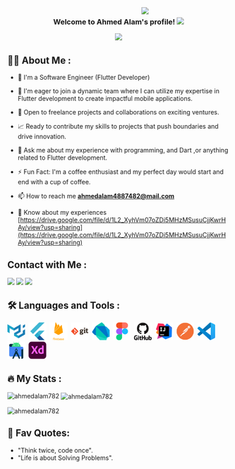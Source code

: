 
<img width="200" align="right" src="https://i.giphy.com/media/v1.Y2lkPTc5MGI3NjExYjN3M3c2Z2FlZHpwN3Z2cTZ5Ynd4ZTQ4NGVia2k3YnF1MW4weThpeiZlcD12MV9pbnRlcm5hbF9naWZfYnlfaWQmY3Q9Zw/dWesBcTLavkZuG35MI/giphy.gif">

<h3 align="center">
  Welcome to Ahmed Alam's profile!
  <img src="https://media.giphy.com/media/hvRJCLFzcasrR4ia7z/giphy.gif" width="28">
</h3>

<!-- Typing SVG by DenverCoder1 - https://github.com/DenverCoder1/readme-typing-svg -->
<p align="center">
  <a href="https://github.com/DenverCoder1/readme-typing-svg"><img src="https://readme-typing-svg.herokuapp.com/?lines=Flutter%20developer;Always%20learning%20new%20things&font=Fira%20Code&center=true&width=440&height=45&color=f75c7e&vCenter=true&size=22"></a>
</p> 

## :woman_technologist: About Me :
- 🏢 I'm a Software Engineer (Flutter Developer) 
- 🚀 I'm eager to join a dynamic team where I can utilize my expertise in Flutter development to create impactful mobile applications.
- 💼 Open to freelance projects and collaborations on exciting ventures.
- 📈 Ready to contribute my skills to projects that push boundaries and drive innovation.
- 💬 Ask me about my experience with programming, and Dart ,or anything related to Flutter development.
- ⚡ Fun Fact: I'm a coffee enthusiast and my perfect day would start and end with a cup of coffee.
- 📫 How to reach me **ahmedalam4887482@mail.com**

- 📄 Know about my experiences [https://drive.google.com/file/d/1L2_XyhVm07oZDi5MHzMSusuCjjKwrHAy/view?usp=sharing](https://drive.google.com/file/d/1L2_XyhVm07oZDi5MHzMSusuCjjKwrHAy/view?usp=sharing)

## Contact with Me :

<a href="https://www.linkedin.com/in/ahmedmohamedalam/" target="_blank"><img src="https://img.shields.io/badge/-Ahmed%20Alam-0077B5?style=for-the-badge&logo=Linkedin&logoColor=white"/></a>
<a href="https://wa.me/+2011559555092" target="_blank"><img src="https://img.shields.io/badge/-Ahmed%20Alam-0077B5?style=for-the-badge&logo=Whatsapp&logoColor=white"/></a>
<a href="mailto:ahmedalam4887482@mail.com" target="_blank"><img src="https://img.shields.io/badge/-Ahmed%20Alam-0077B5?style=for-the-badge&logo=Gmail&logoColor=white"/></a>

## :hammer_and_wrench: Languages and Tools :

<div>
  <img src="https://github.com/devicons/devicon/blob/master/icons/materialui/materialui-original.svg" title="Material UI" alt="Material UI" width="40" height="40"/>&nbsp;
  <img src="https://github.com/devicons/devicon/blob/master/icons/flutter/flutter-original.svg" title="Flutter" alt="Flutter" width="40" height="40"/>&nbsp;
  <img src="https://github.com/devicons/devicon/blob/master/icons/firebase/firebase-plain-wordmark.svg" title="Firebase" alt="Firebase" width="40" height="40"/>&nbsp;
  <img src="https://github.com/devicons/devicon/blob/master/icons/git/git-original-wordmark.svg" title="Git" **alt="Git" width="40" height="40"/>&nbsp;
  <img src="https://github.com/devicons/devicon/blob/master/icons/dart/dart-original.svg" title="Dart" **alt="Dart" width="40" height="40"/>&nbsp; 
    <img src="https://github.com/devicons/devicon/blob/master/icons/figma/figma-original.svg" title="Figma" **alt="Figma" width="40" height="40"/>&nbsp; 
      <img src="https://github.com/devicons/devicon/blob/master/icons/github/github-original-wordmark.svg" title="Github" **alt="Github" width="40" height="40"/>&nbsp;
        <img src="https://github.com/devicons/devicon/blob/master/icons/intellij/intellij-original.svg" title="Intellij" **alt="Intellij" width="40" height="40"/>&nbsp;
          <img src="https://github.com/devicons/devicon/blob/master/icons/postman/postman-original.svg" title="Postman" **alt="Postman" width="40" height="40"/>&nbsp;
           <img src="https://github.com/devicons/devicon/blob/master/icons/vscode/vscode-original.svg" title="VsCode" **alt="VsCode" width="40" height="40"/>&nbsp;
             <img src="https://github.com/devicons/devicon/blob/master/icons/androidstudio/androidstudio-original.svg" title="AndroidStudio" **alt="AndroidStudio" width="40" height="40"/>&nbsp;
               <img src="https://github.com/devicons/devicon/blob/master/icons/xd/xd-original.svg" title="XD" **alt="XD" width="40" height="40"/>&nbsp;
</div>


## :fire: My Stats :


<p><img align="left" src="https://github-readme-stats.vercel.app/api/top-langs?username=ahmedalam782&show_icons=true&locale=en&layout=compact" alt="ahmedalam782" /></p>

<p>&nbsp;<img align="center" src="https://github-readme-stats.vercel.app/api?username=ahmedalam782&show_icons=true&locale=en" alt="ahmedalam782" /></p>

<p><img align="center" src="https://github-readme-streak-stats.herokuapp.com/?user=ahmedalam782&" alt="ahmedalam782" /></p>

## 💎 Fav Quotes: 
- "Think twice, code once". 
- "Life is about Solving Problems".
